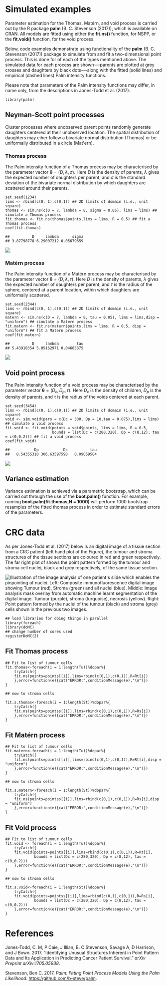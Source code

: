 Simulated examples
==================

Parameter estimation for the Thomas, Matérn, and void process is carried
out by the R package **palm** (B. C. Stevenson (2017)), which is
available on CRAN. All models are fitted using either the **fit.ns()**
function, for NSPP, or the **fit.void()** function, for the void
process.

Below, code examples demonstrate using functionality of the **palm** (B.
C. Stevenson (2017)) package to simulate from and fit a two-dimensional
point process. This is done for of each of the types mentioned above.
The simulated data for each process are shown---parents are plotted at
grey crosses and daughters by black dots---along with the fitted (solid
lines) and empirical (dashed lines) Palm intensity functions.

Please note that parameters of the Palm intensity functions may differ,
in name only, from the descriptions in Jones-Todd et al. (2017).

    library(palm)

Neyman-Scott point processes
----------------------------

Cluster processes where unobserved parent points randomly generate
daughters centered at their unobserved location. The spatial
distribution of daughters may eiher follow a bivariate normal
distribution (Thomas) or be uniformally distributed in a circle
(Mat'ern).

### Thomas process

The Palm intensity function of a Thomas process may be characterised by
the parameter vector **θ** = (*D*, *λ*, *σ*). Here *D* is the density of
parents, *λ* gives the expected number of daughters per parent, and *σ*
is the standard deviation of the bivariate normal distribution by which
daughters are scattered around their parents.

    set.seed(1234)
    lims <- rbind(c(0, 1),c(0,1)) ## 2D limits of domain (i.e., unit square)
    thomas <- sim.ns(c(D = 7, lambda = 8, sigma = 0.05), lims = lims) ## simulate a Thomas process
    fit.thomas <- fit.ns(thomas$points,lims = lims, R = 0.5) ## fit a Thomas process
    coef(fit.thomas)

    ##          D     lambda      sigma 
    ## 3.87798778 6.29007212 0.05679659

![](CRC_point_process_files/figure-markdown_strict/plot%20thomas-1.png)

### Matérn process

The Palm intensity function of a Matérn process may be characterised by
the parameter vector **θ** = (*D*, *λ*, *τ*). Here *D* is the density of
parents, *λ* gives the expected number of daughters per parent, and *τ*
is the radius of the sphere, centered at a parent location, within which
daughters are uniformally scattered.

    set.seed(2344)
    lims <- rbind(c(0, 1),c(0,1)) ## 2D limits of domain (i.e., unit square)
    matern <- sim.ns(c(D = 7, lambda = 8, tau = 0.05), lims = lims,disp = "uniform") ## simulate a Matern process
    fit.matern <- fit.ns(matern$points,lims = lims, R = 0.5, disp = "uniform") ## fit a Matern process
    coef(fit.matern)

    ##          D     lambda        tau 
    ## 5.43910354 5.05162971 0.04685375

![](CRC_point_process_files/figure-markdown_strict/plot%20matern-1.png)

Void point process
------------------

The Palm intensity function of a void process may be characterised by
the parameter vector
**θ** = (*D*<sub>*c*</sub>, *D*<sub>*p*</sub>, *τ*). Here
*D*<sub>*c*</sub> is the density of children, *D*<sub>*p*</sub> is the
density of parents, and *τ* is the radius of the voids centered at each
parent.

    set.seed(3454)
    lims <- rbind(c(0, 1),c(0,1)) ## 2D limits of domain (i.e., unit square)
    void <- sim.void(pars = c(Dc = 300, Dp = 10,tau = 0.075),lims = lims) ## simulate a void process
    fit.void <- fit.void(points = void$points, lims = lims, R = 0.5,
                         bounds = list(Dc = c(280,320), Dp = c(8,12), tau = c(0,0.2))) ## fit a void process
    coef(fit.void)

    ##           Dp           Dc          tau 
    ##   8.54355310 306.63597598   0.09059584

![](CRC_point_process_files/figure-markdown_strict/plot%20void-1.png)

Variance estimation
-------------------

Variance estimation is achieved via a parametric bootstrap, which can be
carried out through the use of the **boot.palm()** function. For
example, running **boot.palm(fit.thomas,N = 1000)** will perform 1000
bootstrap resamples of the fitted thomas process in order to estimate
standard errors of the parameters.

CRC data
========

As per Jones-Todd et al. (2017) below is an digital image of a tissue
section from a CRC patient (left hand plot of the Figure), the tumour
and stroma structures of the tissue sections are coloured in red and
green respectively. The far right plot of shows the point pattern formed
by the tumour and stroma cell nuclei, black and grey respectively, of
the same tissue section.

![Illustration of the image analysis of one patient's slide which
enables the pinpointing of nuclei. Left: Composite immunofluorescence
digital image showing Tumour (red), Stroma (green) and all nuclei
(blue). Middle: Image analysis mask overlay from automatic machine
learnt segmentation of the digital image. Tumour (purple), stroma
(turquoise), necrosis (yellow). Right: Point pattern formed by the
nuclei of the tumour (black) and stroma (grey) cells shown in the
previous two images.](CRC_point_process_files/cancer.png)

    ## load libraries for doing things in parallel
    library(foreach)
    library(doMC)
    ## change number of cores used
    registerDoMC(2)

Fit Thomas process
------------------

    ## Fit to list of tumour cells 
    fit.thomas<-foreach(i = 1:length(Tu))%dopar%{
        tryCatch({
        fit.ns(points=points[[i]],lims=rbind(c(0,1),c(0,1)),R=Rt[i])
        },error=function(e){cat("ERROR:",conditionMessage(e),"\n")})
    }

    ## now to stroma cells

    fit.s.thomas<-foreach(i = 1:length(St))%dopar%{
        tryCatch({
        fit.ns(points=pointss[[i]],lims=rbind(c(0,1),c(0,1)),R=Rs[i])
        },error=function(e){cat("ERROR:",conditionMessage(e),"\n")})
    }

Fit Matérn process
------------------

    ## Fit to list of tumour cells 
    fit.matern<-foreach(i = 1:length(Tu))%dopar%{
        tryCatch({
        fit.ns(points=points[[i]],lims=rbind(c(0,1),c(0,1)),R=Rt[i],disp = "uniform")
        },error=function(e){cat("ERROR:",conditionMessage(e),"\n")})
    }

    ## now to stroma cells

    fit.s.matern<-foreach(i = 1:length(St))%dopar%{
        tryCatch({
        fit.ns(points=pointss[[i]],lims=rbind(c(0,1),c(0,1)),R=Rs[i],disp = "uniform")
        },error=function(e){cat("ERROR:",conditionMessage(e),"\n")})
    }

Fit Void process
----------------

    ## Fit to list of tumour cells 
    fit.void <- foreach(i = 1:length(Tu))%dopar%{
        tryCatch({
        fit.void(points=points[[i]],lims=rbind(c(0,1),c(0,1)),R=Rt[i],
                 bounds = list(Dc = c(280,320), Dp = c(8,12), tau = c(0,0.2)))
        },error=function(e){cat("ERROR:",conditionMessage(e),"\n")})
    }

    ## now to stroma cells

    fit.s.void<-foreach(i = 1:length(St))%dopar%{
        tryCatch({
        fit.void(points=pointss[[i]],lims=rbind(c(0,1),c(0,1)),R=Rs[i],
                 bounds = list(Dc = c(280,320), Dp = c(8,12), tau = c(0,0.2)))
        },error=function(e){cat("ERROR:",conditionMessage(e),"\n")})
    }

References
==========

Jones-Todd, C. M, P Caie, J Illian, B. C Stevenson, Savage A, D
Harrison, and J Bown. 2017. “Identifying Unusual Structures Inherent in
Point Pattern Data and Its Application in Predicting Cancer Patient
Survival.” *arXiv Preprint arXiv:1705.05938*.

Stevenson, Ben C. 2017. *Palm: Fitting Point Process Models Using the
Palm Likelihood*. <https://github.com/b-steve/palm>.
